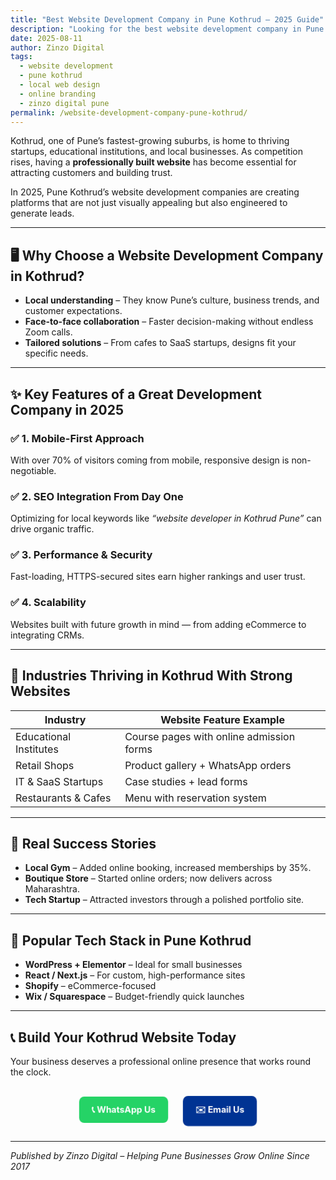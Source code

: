 ```yaml
---
title: "Best Website Development Company in Pune Kothrud – 2025 Guide"
description: "Looking for the best website development company in Pune Kothrud? Discover how local experts are building fast, mobile-friendly, and SEO-ready websites in 2025."
date: 2025-08-11
author: Zinzo Digital
tags:
  - website development
  - pune kothrud
  - local web design
  - online branding
  - zinzo digital pune
permalink: /website-development-company-pune-kothrud/
---
```


Kothrud, one of Pune’s fastest-growing suburbs, is home to thriving startups, educational institutions, and local businesses. As competition rises, having a **professionally built website** has become essential for attracting customers and building trust.

In 2025, Pune Kothrud’s website development companies are creating platforms that are not just visually appealing but also engineered to generate leads.

---

## 🖥 Why Choose a Website Development Company in Kothrud?

- **Local understanding** – They know Pune’s culture, business trends, and customer expectations.  
- **Face-to-face collaboration** – Faster decision-making without endless Zoom calls.  
- **Tailored solutions** – From cafes to SaaS startups, designs fit your specific needs.

---

## ✨ Key Features of a Great Development Company in 2025

### ✅ 1. Mobile-First Approach  
With over 70% of visitors coming from mobile, responsive design is non-negotiable.

### ✅ 2. SEO Integration From Day One  
Optimizing for local keywords like *“website developer in Kothrud Pune”* can drive organic traffic.

### ✅ 3. Performance & Security  
Fast-loading, HTTPS-secured sites earn higher rankings and user trust.

### ✅ 4. Scalability  
Websites built with future growth in mind — from adding eCommerce to integrating CRMs.

---

## 📍 Industries Thriving in Kothrud With Strong Websites

| Industry                | Website Feature Example          |
|-------------------------|-----------------------------------|
| Educational Institutes  | Course pages with online admission forms |
| Retail Shops            | Product gallery + WhatsApp orders |
| IT & SaaS Startups      | Case studies + lead forms         |
| Restaurants & Cafes     | Menu with reservation system      |

---

## 🚀 Real Success Stories

- **Local Gym** – Added online booking, increased memberships by 35%.  
- **Boutique Store** – Started online orders; now delivers across Maharashtra.  
- **Tech Startup** – Attracted investors through a polished portfolio site.

---

## 🔧 Popular Tech Stack in Pune Kothrud

- **WordPress + Elementor** – Ideal for small businesses  
- **React / Next.js** – For custom, high-performance sites  
- **Shopify** – eCommerce-focused  
- **Wix / Squarespace** – Budget-friendly quick launches

---

## 📞 Build Your Kothrud Website Today

Your business deserves a professional online presence that works round the clock.

<div style="text-align: center; margin-top: 20px;">
  <a href="https://wa.me/918148038211" style="background-color: #25D366; color: white; padding: 12px 20px; border-radius: 8px; text-decoration: none; font-weight: bold; display: inline-block; margin: 10px; animation: pulse 1.5s infinite;">📞 WhatsApp Us</a>
  <a href="mailto:services@zinzodigital.com" style="background-color: #003393; color: white; padding: 12px 20px; border-radius: 8px; text-decoration: none; font-weight: bold; display: inline-block; margin: 10px; animation: pulse 1.5s infinite;">✉️ Email Us</a>
</div>

<style>
@keyframes pulse {
  0% { transform: scale(1); }
  50% { transform: scale(1.05); }
  100% { transform: scale(1); }
}
</style>

---

*Published by Zinzo Digital – Helping Pune Businesses Grow Online Since 2017*